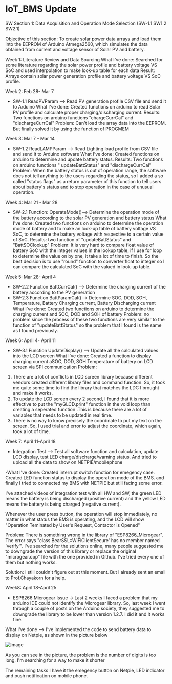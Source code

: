 # IoT_BMS Update

SW Section 1: Data Acquisition and Operation Mode Selection (SW-1.1 SW1.2 SW2.1)

Objective of this section: To create solar power data arrays and load them into the EEPROM of Arduino Atmega2560, which simulates the data obtained from current and voltage sensor of Solar PV and battery.

Week 1: Literature Review and Data Sourcing
What I've done: Searched for some literature regarding the solar power profile and battery voltage VS SoC and used interpolation to make look-up table for each data
Result: Arrays contain solar power generation profile and battery voltage VS SoC profile.

Week 2: Feb 28- Mar 7
 - SW-1.1 ReadPVParam --> Read PV generation profile CSV file and send it to Arduino 
   What I've done: Created functions on arduino to read Solar PV profile and calculate proper charging/discharging current.
   Results: Two functions on arduino functions "chargeCurrCal" and "dischargeCurrCal"
   Problem: Can't load the array data into the EEPROM. But finally solved it by using the function of PROGMEM

Week 3: Mar 7 - Mar 14
- SW-1.2 ReadLAMPParam --> Read Lighting load profile from CSV file and send it to Arduino software
  What I've done: Created functions on arduino to determine and update battery status.
  Results: Two functions on arduino functions " updateBattStatus" and "dischargeCurrCal"
  Problem: When the battery status is out of operation range, the software does not tell anything to the users regarding the status, so I added a so called  "status   flags" as a return parameter of this function to tell users about battery's status and to stop operation in the case of unusual operation. 
    
Week 4: Mar 21 - Mar 28
- SW-2.1 Function: OperateMode()--> Determine the operation mode of the battery according to the solar PV generation and battery status
  What I've done: Created two functions on arduino to determine the operation mode of battery and to make an look-up table of battery voltage VS SoC, to determine the battery voltage with respective to a certain value of SoC.
  Results: two function of "updateBattStatus" and "BattSOClookup"
  Problem: It is very hard to compare float value of battery SoC with the integer values in the lookup table, if I use for loop to determine the value on by one, it take a lot of time to finish. So the best decision is to use "round" function to converter float to integer so I can compare the calculated SoC with the valued in look-up table. 
  
Week 5: Mar 28- April 4 
- SW-2.2 Function BattCurrCal() --> Determine the charging current of the battery according to the PV generation
- SW-2.3 Function BattParamCal()--> Determine SOC, DOD, SOH, Temperature, Battery Charging current, Battery Discharging current
What I've done: Created two functions on arduino to determine the charging current and SOC, DOD and SOH of battery 
Problem: no problem since the process of these two functions are very similar to the function of "updateBattStatus" so the problem that I found is the same as I found 
previously.

Week 6: April 4- April 11 
- SW-3.1 Function UpdateDisplay() --> Update all the calculated values into the LCD screen
What I've done: Created a function to display charging current aSOC, DOD, SOH Temperature of battery on LCD screen via SPI communication
Problem: 
1) There are a lot of conflicts in LCD screen library because different vendors created different library files and command function. So, it took me quite some time to find the library that matches the LDC I brought and make it works.
2) To update the LCD screen every 2 second, I found that it is more effective to put the "myGLCD.print" function in the void loop than creating a seperated function .This is because there are a lot of variables that needs to be updated in real time.
3) There is no way to know precisely the coordinate to put my text on the screen. So, I used trial and error to adjust the coordinate, which again, took a lot of time.

Week 7: April 11-April 18
- Integration Test --> Test all software function and calculation, update LCD display, test LED charge/discharge/warning status. And tried to upload all the data to show on NETPIE/mobilephone

-What I've done: Created interrupt switch function for emegency case. Created LED function status to display the operation mode of the BMS. and finally I tried to connected my BMS with NETPIE but still facing some error.

I've attached videos of integration test with all HW and SW, the green LED means the battery is being discharged (positive current) and the yellow LED means the battery is being charged (negative current). 

Whenever the user press button, the operation will stop immediately, no matter in what status the BMS is operating, and the LCD will show "Operation Teminated by User's Request, Contactor is Opened" 

Problem:
There is something wrong in the library of "ESP8266_Microgear". The error says "class BearSSL::WiFiClientSecure' has no member named 'verify'". I've searched for the solutions online, many people suggested me to downgrade the version of this library or replace the original "microgear.cpp" file with the one provided in Github.  I've tried every one of them but nothing works. 

Solution: I still couldn't figure out at this moment. But I already sent an email to Prof.Chayakorn for a help. 

Week8: April 18-April 25
- ESP8266 Microgear Issue -> Last 2 weeks I faced a problem that my arduino IDE could not identify the Microgear library. So, last week I went through a couple of posts on the Arduino society, they suggested me to downgrade the library to be lower than version 1.2.7. I did it and it works fine. 

What I've done --> I've implemented the code to send battery data to display on Netpie, as shown in the picture below

![image](https://user-images.githubusercontent.com/99158019/165026691-a6c09113-c254-4e94-842a-d7d620f94787.png)

As you can see in the picture, the problem is the number of digits is too long, I'm searching for a way to make it shorter

The remaining tasks I have it the emegency button on Netpie, LED indicator and push notification on mobile phone.


 


